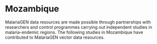 # Mozambique

MalariaGEN data resources are made possible through partnerships with researchers and control programmes carrying out independent studies in malaria-endemic regions. The following studies in Mozambique have contributed to MalariaGEN vector data resources.

```{tableofcontents}
```
